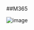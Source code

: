 ##M365

![image](https://github.com/user-attachments/assets/07742469-5dcc-4667-b738-3f6562bb14b1)


